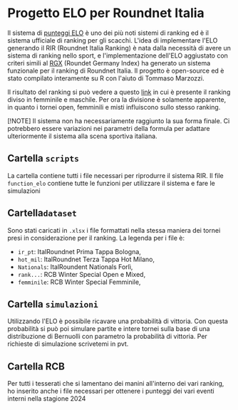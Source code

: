 # Progetto ELO per Roundnet Italia

Il sistema di [punteggi ELO](https://it.m.wikipedia.org/wiki/Elo_(scacchi)) è uno dei più noti sistemi di ranking ed è il sistema ufficiale di ranking per gli scacchi.
L'idea di implementare l'ELO generando il RIR (Roundnet Italia Ranking) è nata dalla necessità di avere un sistema di ranking nello sport, e l'implementazione dell'ELO aggiustato con criteri simili al [RGX](https://playerzone.roundnetgermany.de/ranking/rg-index/) (Roundet Germany Index) ha generato un sistema funzionale per il ranking di Roundnet Italia.
Il progetto è open-source ed è stato compilato interamente su R con l'aiuto di Tommaso Marzozzi.

Il risultato del ranking si può vedere a questo [link](https://docs.google.com/spreadsheets/d/13FbtZEBHiLP55SYc5CCueYtzcvP2WgjJUsmjRe2vlCk/edit?usp=sharing) in cui è presente il ranking diviso in femminile e maschile. 
Per ora la divisione è solamente apparente, in quanto i tornei open, femminili e misti influiscono sullo stesso ranking.

[!NOTE] Il sistema non ha necessariamente raggiunto la sua forma finale. Ci potrebbero essere variazioni nei parametri della formula per adattare ulteriormente il sistema alla scena sportiva italiana.

## Cartella `scripts` 
La cartella contiene tutti i file necessari per riprodurre il sistema RIR. Il file `function_elo` contiene tutte le funzioni per utilizzare il sistema e fare le simulazioni


## Cartella`dataset`
Sono stati caricati in `.xlsx` i file formattati nella stessa maniera dei tornei presi in considerazione per il ranking.
La legenda per i file è:
  
  - `ir_pt`: ItalRoundnet Prima Tappa Bologna,
  - `hot_mil`: ItalRoundnet Terza Tappa Hot Milano,
  - `Nationals`: ItalRoundent Nationals Forlì,
  - `rank...`: RCB Winter Special Open e Mixed,
  - `femminile`: RCB Winter Special Femminile,

## Cartella `simulazioni`
Utilizzando l'ELO è possibile ricavare una probabilità di vittoria. Con questa probabilità si può poi simulare partite e intere tornei sulla base di una distribuzione di Bernuolli con parametro la probabilità di vittoria.
Per richieste di simulazione scrivetemi in pvt.


## Cartella RCB
Per tutti i tesserati che si lamentano dei manini all'interno dei vari ranking, ho inserito anche i file necessari per ottenere i punteggi dei vari eventi interni nella stagione 2024
